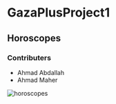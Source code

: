 # GazaPlusProject1
## Horoscopes
### Contributers
* Ahmad Abdallah
* Ahmad Maher

![horoscopes](https://images.unsplash.com/photo-1515942661900-94b3d1972591?ixlib=rb-1.2.1&ixid=eyJhcHBfaWQiOjEyMDd9&auto=format&fit=crop&w=750&q=80)